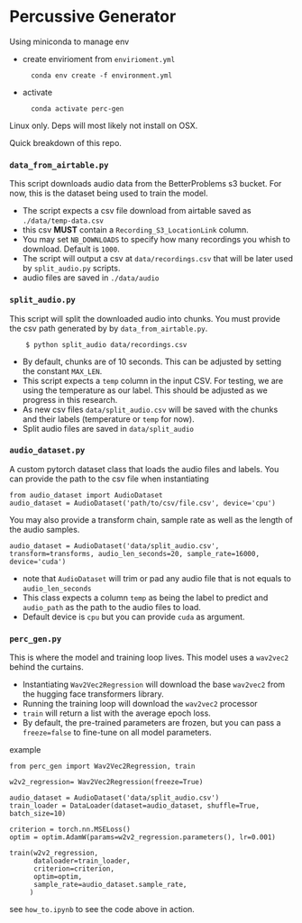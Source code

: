 # Percussive Generator

Using miniconda to manage env

- create envirioment from `envirioment.yml`

        conda env create -f environment.yml

- activate

        conda activate perc-gen

Linux only.  Deps will most likely not install on OSX.

Quick breakdown of this repo. 

### `data_from_airtable.py`

This script downloads audio data from the BetterProblems s3 bucket. For now, this is the dataset being used to train the model.

- The script expects a csv file download from airtable saved as `./data/temp-data.csv`
- this csv **MUST** contain a `Recording_S3_LocationLink` column. 
- You may set `NB_DOWNLOADS` to specify how many recordings you whish to download. Default is `1000`.
- The script will output a csv at `data/recordings.csv` that will be later used by `split_audio.py` scripts.
- audio files are saved in `./data/audio`

### `split_audio.py`

This script will split the downloaded audio into chunks. You must provide the csv path generated by
by `data_from_airtable.py`.

        $ python split_audio data/recordings.csv

- By default, chunks are of 10 seconds. This can be adjusted by setting the constant `MAX_LEN`.
- This script expects a `temp` column in the input CSV. For testing, we are using the temperature as our label. This should be adjusted as we progress in this research.
- As new csv files `data/split_audio.csv` will be saved with the chunks and their labels (temperature or `temp` for now).
- Split audio files are saved in `data/split_audio`

### `audio_dataset.py`

A custom pytorch dataset class that loads the audio files and labels. You can provide the path to the csv file when instantiating

    from audio_dataset import AudioDataset
    audio_dataset = AudioDataset('path/to/csv/file.csv', device='cpu')

You may also provide a transform chain, sample rate as well as the length of the audio samples. 

    audio_dataset = AudioDataset('data/split_audio.csv', transform=transforms, audio_len_seconds=20, sample_rate=16000, device='cuda')

- note that `AudioDataset` will trim or pad any audio file that is not equals to `audio_len_seconds`
- This class expects a column `temp` as being the label to predict and `audio_path` as the path to the audio files to load.
- Default device is `cpu` but you can provide `cuda` as argument.

### `perc_gen.py`

This is where the model and training loop lives. This model uses a `wav2vec2` behind the curtains.

- Instantiating `Wav2Vec2Regression` will download the base `wav2vec2` from the hugging face transformers library.
- Running the training loop will download the `wav2vec2` processor 
- `train` will return a list with the average epoch loss.
- By default, the pre-trained parameters are frozen, but you can pass a `freeze=false` to fine-tune on all model parameters.

example

    from perc_gen import Wav2Vec2Regression, train

    w2v2_regression= Wav2Vec2Regression(freeze=True)

    audio_dataset = AudioDataset('data/split_audio.csv')
    train_loader = DataLoader(dataset=audio_dataset, shuffle=True, batch_size=10)

    criterion = torch.nn.MSELoss()
    optim = optim.AdamW(params=w2v2_regression.parameters(), lr=0.001)

    train(w2v2_regression,
          dataloader=train_loader,
          criterion=criterion,
          optim=optim,
          sample_rate=audio_dataset.sample_rate,
         )


see `how_to.ipynb` to see the code above in action.



